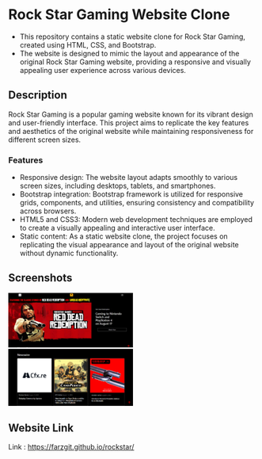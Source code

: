 # Rock Star Gaming Website Clone

- This repository contains a static website clone for Rock Star Gaming, created using HTML, CSS, and Bootstrap. 
- The website is designed to mimic the layout and appearance of the original Rock Star Gaming website, providing a responsive and visually appealing user experience across various devices.

## Description

Rock Star Gaming is a popular gaming website known for its vibrant design and user-friendly interface. This project aims to replicate the key features and aesthetics of the original website while maintaining responsiveness for different screen sizes.

### Features

- Responsive design: The website layout adapts smoothly to various screen sizes, including desktops, tablets, and smartphones.
- Bootstrap integration: Bootstrap framework is utilized for responsive grids, components, and utilities, ensuring consistency and compatibility across browsers.
- HTML5 and CSS3: Modern web development techniques are employed to create a visually appealing and interactive user interface.
- Static content: As a static website clone, the project focuses on replicating the visual appearance and layout of the original website without dynamic functionality.

## Screenshots

<img src="Screenshot 2024-02-08 165019.png" alt="Screenshot 1" style="width: 50%;"> 


<img src="Screenshot 2024-02-08 165038.png" alt="Screenshot 2" style="width: 50%;">

## Website Link

Link : https://farzgit.github.io/rockstar/
